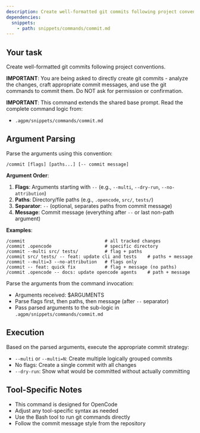 ```yaml
---
description: Create well-formatted git commits following project conventions - supports single or multiple logically grouped commits
dependencies:
  snippets:
    - path: snippets/commands/commit.md
---
```


## Your task

Create well-formatted git commits following project conventions.

**IMPORTANT**: You are being asked to directly create git commits - analyze the changes, craft appropriate commit messages, and use the git commands to commit them. Do NOT ask for permission or confirmation.

**IMPORTANT**: This command extends the shared base prompt. Read the complete command logic from:

- `.agpm/snippets/commands/commit.md`

## Argument Parsing

Parse the arguments using this convention:

```
/commit [flags] [paths...] [-- commit message]
```

**Argument Order**:

1. **Flags**: Arguments starting with `--` (e.g., `--multi`, `--dry-run`, `--no-attribution`)
2. **Paths**: Directory/file paths (e.g., `.opencode`, `src/`, `tests/`)
3. **Separator**: `--` (optional, separates paths from commit message)
4. **Message**: Commit message (everything after `--` or last non-path argument)

**Examples**:

```
/commit                              # all tracked changes
/commit .opencode                    # specific directory
/commit --multi src/ tests/          # flag + paths
/commit src/ tests/ -- feat: update cli and tests    # paths + message
/commit --multi=3 --no-attribution   # flags only
/commit -- feat: quick fix           # flag + message (no paths)
/commit .opencode -- docs: update opencode agents    # path + message
```

Parse the arguments from the command invocation:

- Arguments received: $ARGUMENTS
- Parse flags first, then paths, then message (after `--` separator)
- Pass parsed arguments to the sub-logic in `.agpm/snippets/commands/commit.md`

## Execution

Based on the parsed arguments, execute the appropriate commit strategy:

- `--multi` or `--multi=N`: Create multiple logically grouped commits
- No flags: Create a single commit with all changes
- `--dry-run`: Show what would be committed without actually committing

## Tool-Specific Notes

- This command is designed for OpenCode
- Adjust any tool-specific syntax as needed
- Use the Bash tool to run git commands directly
- Follow the commit message style from the repository
